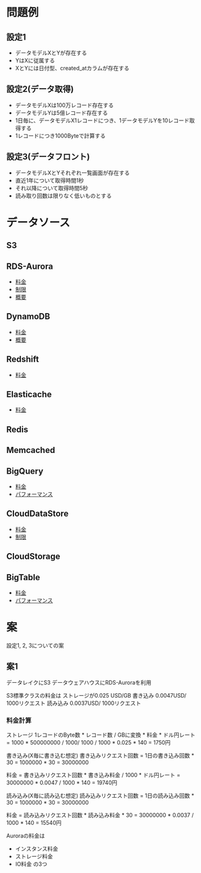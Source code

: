 # 問題例

## 設定1

- データモデルXとYが存在する
- YはXに従属する
- XとYには日付型、created_atカラムが存在する

## 設定2(データ取得)

- データモデルXは100万レコード存在する
- データモデルYは5億レコード存在する
- 1日毎に、データモデルX1レコードにつき、1データモデルYを10レコード取得する
- 1レコードにつき1000Byteで計算する

## 設定3(データフロント)

- データモデルXとYそれぞれ一覧画面が存在する
- 直近1年について取得時間1秒
- それ以降について取得時間5秒
- 読み取り回数は限りなく低いものとする

# データソース

## S3



## RDS-Aurora

- [料金](https://aws.amazon.com/jp/rds/aurora/pricing/)
- [制限](https://docs.aws.amazon.com/ja_jp/AmazonRDS/latest/AuroraUserGuide/AuroraMySQL.Managing.Performance.html)
- [概要](https://docs.aws.amazon.com/ja_jp/AmazonRDS/latest/AuroraUserGuide/Aurora.Overview.html)

## DynamoDB

- [料金](https://aws.amazon.com/jp/dynamodb/pricing/provisioned/)
- [概要](https://docs.aws.amazon.com/ja_jp/amazondynamodb/latest/developerguide/Introduction.html)

## Redshift

- [料金](https://aws.amazon.com/jp/redshift/pricing/)

## Elasticache

- [料金](https://aws.amazon.com/jp/elasticache/pricing/)

## Redis

## Memcached

## BigQuery

- [料金](https://cloud.google.com/bigtable/pricing?hl=ja)
- [パフォーマンス](https://cloud.google.com/bigtable/docs/performance?hl=ja)

## CloudDataStore

- [料金](https://cloud.google.com/datastore/pricing?hl=ja)
- [制限](https://cloud.google.com/datastore/docs/concepts/limits?hl=ja)

## CloudStorage

## BigTable

- [料金](https://cloud.google.com/bigtable/pricing?hl=ja)
- [パフォーマンス](https://cloud.google.com/bigtable/docs/performance?hl=ja)

# 案

設定1, 2, 3についての案

## 案1

データレイクにS3
データウェアハウスにRDS-Auroraを利用

S3標準クラスの料金は 
ストレージが0.025 USD/GB
書き込み 0.0047USD/ 1000リクエスト
読み込み 0.0037USD/ 1000リクエスト


### 料金計算
ストレージ
1レコードのByte数 * レコード数 / GBに変換 * 料金 * ドル円レート
= 1000 * 500000000 / 1000/ 1000 / 1000 * 0.025 * 140
= 1750円

書き込み(X毎に書き込む想定)
書き込みリクエスト回数 = 1日の書き込み回数 * 30
= 1000000 * 30
= 30000000

料金 = 書き込みリクエスト回数 * 書き込み料金 / 1000 * ドル円レート
= 30000000 * 0.0047 / 1000 * 140
= 19740円

読み込み(X毎に読み込む想定)
読み込みリクエスト回数 = 1日の読み込み回数 * 30
= 1000000 * 30
= 30000000

料金 = 読み込みリクエスト回数 * 読み込み料金 * 30
= 30000000 * 0.0037 / 1000 * 140
= 15540円





Auroraの料金は
- インスタンス料金
- ストレージ料金
- IO料金
の3つ